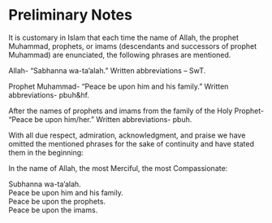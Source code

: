 Preliminary Notes
=================

It is customary in Islam that each time the name of Allah, the prophet
Muhammad, prophets, or imams (descendants and successors of prophet
Muhammad) are enunciated, the following phrases are mentioned.

Allah- “Sabhanna wa-ta’alah.” Written abbreviations – SwT.

Prophet Muhammad- “Peace be upon him and his family.” Written
abbreviations- pbuh&hf.

After the names of prophets and imams from the family of the Holy
Prophet- “Peace be upon him/her.” Written abbreviations- pbuh.

With all due respect, admiration, acknowledgment, and praise we have
omitted the mentioned phrases for the sake of continuity and have stated
them in the beginning:

In the name of Allah, the most Merciful, the most Compassionate:

Subhanna wa-ta’alah.  
 Peace be upon him and his family.  
 Peace be upon the prophets.  
 Peace be upon the imams.


